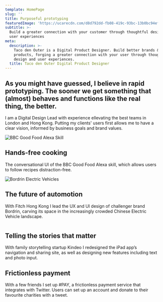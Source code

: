 ```yaml
---
template: HomePage
slug: ''
title: Purposeful prototyping
featuredImage: 'https://ucarecdn.com/d8d792dd-fb08-419c-93bc-13b0bc94efcc/'
subtitle: >-
  Build a greater connection with your customer through thoughtful design and
  user experiences
meta:
  description: >-
    Taco den Outer is a Digital Product Designer. Build better brands &
    products, forging a greater connection with your user through thoughtful
    design and user experiences.
  title: Taco den Outer Digital Product Designer
---
```

## As you might have guessed, I believe in rapid prototyping. The sooner we get something that (almost) behaves and functions like the real thing, the better.

I am a Digital Design Lead with experience ellevating the best teams in London and Hong Kong. Putting my clients' users first allows me to have a clear vision, informed by business goals and brand values.

![BBC Good Food Alexa Skill](https://ucarecdn.com/264dfbea-6d27-46c3-8ae9-17d33975d7b0/ "BBC Good Food Alexa Skill")

## Hands-free cooking

The conversational UI of the BBC Good Food Alexa skill, which allows users to follow recipes distraction-free.

![Bordrin Electric Vehicles](https://ucarecdn.com/e61f6b9b-7d5e-4932-b504-2b63e5cc8704/ "Bordrin Electric Vehicles")

## The future of automotion

With Fitch Hong Kong I lead the UX and UI design of challenger brand Bordrin, carving its space in the increasingly crowded Chinese Electric Vehicle landscape.

![]()

## Telling the stories that matter

With family storytelling startup Kindeo I redesigned the iPad app’s navigation and sharing site, as well as designing new features including text and photo input.



## Frictionless payment

With a few friends I set up #PAY, a frictionless payment service that integrates with Twitter. Users can set up an account and donate to their favourite charities with a tweet.
